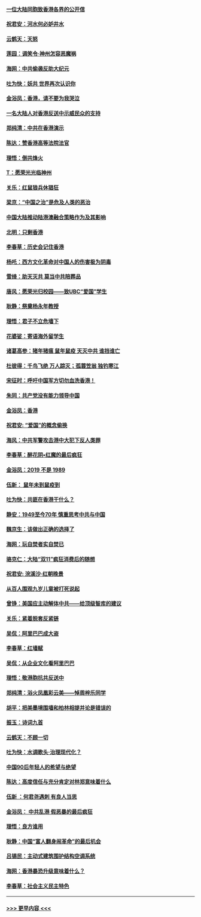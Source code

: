 #### [一位大陆同胞致香港各界的公开信](../pages/nsc993/n11675761.md?t=11232255) 
#### [祝君安：河水何必妒井水](../pages/nsc993/n11675746.md?t=11232255) 
#### [云鹤天：天怒](../pages/nsc993/n11675718.md?t=11232255) 
#### [莲园：调笑令‧神州怎容恶魔祸](../pages/nsc993/n11675648.md?t=11232255) 
#### [海网：中共偷袭反助大纪元](../pages/nsc993/n11673515.md?t=11232255) 
#### [吐为快：妖共 世界再次认识你](../pages/nsc993/n11673506.md?t=11232255) 
#### [金浴凤：香港，请不要为我哭泣](../pages/nsc993/n11673248.md?t=11232255) 
#### [一名大陆人对香港反送中示威民众的支持](../pages/nsc993/n11672615.md?t=11232255) 
#### [郑纯清：中共在香港演示](../pages/nsc993/n11670539.md?t=11232255) 
#### [陈达：赞香港高等法院法官](../pages/nsc993/n11669542.md?t=11232255) 
#### [理悟：倒共烽火](../pages/nsc993/n11668844.md?t=11232255) 
#### [T：愿荣光光临神州](../pages/nsc993/n11668421.md?t=11232255) 
#### [关乐：红鼠狼兵休猖狂](../pages/nsc993/n11668378.md?t=11232255) 
#### [梁京：“中国之治”是危及人类的恶治](../pages/nsc993/n11668328.md?t=11232255) 
#### [中国大陆推动陆港澳融合策略作为及其影响](../pages/nsc993/n11668157.md?t=11232255) 
#### [北明：只剩香港](../pages/nsc993/n11668002.md?t=11232255) 
#### [李春草：历史会记住香港](../pages/nsc993/n11667927.md?t=11232255) 
#### [杨吒：西方文化革命对中国人的伤害极为阴毒](../pages/nsc993/n11664521.md?t=11232255) 
#### [雪绮：助天灭共 莫当中共陪葬品](../pages/nsc993/n11662650.md?t=11232255) 
#### [唐风：愿荣光归校园——致UBC“爱国”学生](../pages/nsc993/n11662194.md?t=11232255) 
#### [耿静：祭奠杨永年教授](../pages/nsc993/n11662514.md?t=11232255) 
#### [理悟：君子不立危墙下](../pages/nsc993/n11662172.md?t=11232255) 
#### [花婆娑：寄语海外留学生](../pages/nsc993/n11662121.md?t=11232255) 
#### [诸葛高参：猪年猪瘟 鼠年鼠疫 天灭中共 谁挡谁亡](../pages/nsc993/n11661980.md?t=11232255) 
#### [杜彼得：千鸟飞绝 万人踪灭；孤蓑笠翁 独钓寒江](../pages/nsc993/n11661170.md?t=11232255) 
#### [宋征时：呼吁中国军方切勿血洗香港！](../pages/nsc993/n11415318.md?t=11232255) 
#### [朱同：共产党没有能力领导中国](../pages/nsc993/n11660421.md?t=11232255) 
#### [金浴凤：香港](../pages/nsc993/n11660419.md?t=11232255) 
#### [祝君安: “爱国”的概念偷换](../pages/nsc993/n11659706.md?t=11232255) 
#### [海风：中共军警攻击港中大犯下反人类罪](../pages/nsc993/n11659632.md?t=11232255) 
#### [李春草：醉花阴•红魔的最后疯狂](../pages/nsc993/n11659287.md?t=11232255) 
#### [金浴凤：2019 不是 1989](../pages/nsc993/n11657663.md?t=11232255) 
#### [伍新： 鼠年未到鼠疫到](../pages/nsc993/n11655098.md?t=11232255) 
#### [吐为快：共匪在香港干什么？](../pages/nsc993/n11654891.md?t=11232255) 
#### [静安：1949至今70年 慎重思考中共与中国](../pages/nsc993/n11651244.md?t=11232255) 
#### [魏京生：该做出正确的选择了](../pages/nsc993/n11653084.md?t=11232255) 
#### [海网：玩自焚者实自焚已](../pages/nsc993/n11652423.md?t=11232255) 
#### [骆克仁：大陆“双11”疯狂消费后的随想](../pages/nsc993/n11652305.md?t=11232255) 
#### [祝君安: 浣溪沙·红朝晚景](../pages/nsc993/n11652258.md?t=11232255) 
#### [从百人围观九岁儿童被打死说起](../pages/nsc993/n11651030.md?t=11232255) 
#### [曾铮：美国应主动解体中共——给顶级智库的建议](../pages/nsc993/n11649888.md?t=11232255) 
#### [关乐：紧着脱套反紧链](../pages/nsc993/n11649069.md?t=11232255) 
#### [吴侃：阿里巴巴成大盗](../pages/nsc993/n11645523.md?t=11232255) 
#### [李春草：红墙赋](../pages/nsc993/n11646389.md?t=11232255) 
#### [吴侃：从企业文化看阿里巴巴](../pages/nsc993/n11645476.md?t=11232255) 
#### [理悟：敬港胞抗共反送中](../pages/nsc993/n11645466.md?t=11232255) 
#### [郑纯清：浴火凤凰彩云美——悼周梓乐同学](../pages/nsc993/n11645155.md?t=11232255) 
#### [胡平：把美墨境围墙和柏林相提并论是错误的](../pages/nsc993/n11645134.md?t=11232255) 
#### [振玉：诗词九首](../pages/nsc993/n11644081.md?t=11232255) 
#### [云鹤天：不顾一切](../pages/nsc993/n11643508.md?t=11232255) 
#### [吐为快：水调歌头·治理现代化？](../pages/nsc993/n11643485.md?t=11232255) 
#### [中国90后年轻人的希望与绝望](../pages/nsc993/n11642317.md?t=11232255) 
#### [陈达：高度信任与充分肯定对林郑意味着什么](../pages/nsc993/n11641441.md?t=11232255) 
#### [伍新 ：何君尧遇刺 有良人当思](../pages/nsc993/n11641503.md?t=11232255) 
#### [金浴凤： 中共乱港  假恶暴的最后疯狂](../pages/nsc993/n11641495.md?t=11232255) 
#### [理悟：良方谁用](../pages/nsc993/n11641463.md?t=11232255) 
#### [耿静：中国“富人翻身闹革命”的最后机会](../pages/nsc993/n11640655.md?t=11232255) 
#### [吕锡民：主动式建筑围护结构空调系统](../pages/nsc993/n11640168.md?t=11232255) 
#### [海网：香港暴恐升级意味着什么？](../pages/nsc993/n11635904.md?t=11232255) 
#### [李春草：社会主义民主特色](../pages/nsc993/n11634657.md?t=11232255) 

----
#### [ >>> 更早内容 <<< ](../indexes/nsc993-earlier.md)
